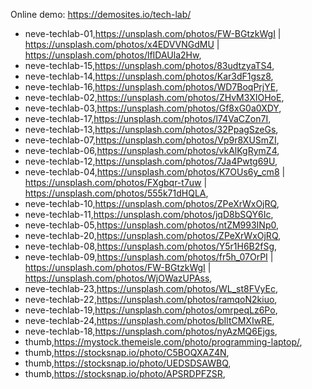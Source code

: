 Online demo: https://demosites.io/tech-lab/





- neve-techlab-01,https://unsplash.com/photos/FW-BGtzkWgI | https://unsplash.com/photos/x4EDVVNGdMU | https://unsplash.com/photos/lfIDAUla2Hw,
- neve-techlab-15,https://unsplash.com/photos/83udtzyaTS4,
- neve-techlab-14,https://unsplash.com/photos/Kar3dF1gsz8,
- neve-techlab-16,https://unsplash.com/photos/WD7BoqPrjYE,
- neve-techlab-02,https://unsplash.com/photos/ZHvM3XIOHoE,
- neve-techlab-03,https://unsplash.com/photos/Gf8xG0a0XDY,
- neve-techlab-17,https://unsplash.com/photos/l74VaCZon7I,
- neve-techlab-13,https://unsplash.com/photos/32PpagSzeGs,
- neve-techlab-07,https://unsplash.com/photos/Vp9r8XUSmZI,
- neve-techlab-06,https://unsplash.com/photos/vkAlKgRymZ4,
- neve-techlab-12,https://unsplash.com/photos/7Ja4Pwtg69U,
- neve-techlab-04,https://unsplash.com/photos/K7OUs6y_cm8 | https://unsplash.com/photos/FXgbqr-t7uw |  https://unsplash.com/photos/555k71dHQLA,
- neve-techlab-10,https://unsplash.com/photos/ZPeXrWxOjRQ,
- neve-techlab-11,https://unsplash.com/photos/jqD8bSQY6Ic,
- neve-techlab-05,https://unsplash.com/photos/ntZM993INp0,
- neve-techlab-20,https://unsplash.com/photos/ZPeXrWxOjRQ,
- neve-techlab-08,https://unsplash.com/photos/Y5r1H6B2fSg,
- neve-techlab-09,https://unsplash.com/photos/fr5h_07OrPI | https://unsplash.com/photos/FW-BGtzkWgI | https://unsplash.com/photos/WjOWazUPAss,
- neve-techlab-23,https://unsplash.com/photos/WL_st8FVyEc,
- neve-techlab-22,https://unsplash.com/photos/ramqoN2kiuo,
- neve-techlab-19,https://unsplash.com/photos/omrpeqLz6Po,
- neve-techlab-24,https://unsplash.com/photos/bIltCMXIwRE,
- neve-techlab-18,https://unsplash.com/photos/nyAzMQ6Ejgs,
- thumb,https://mystock.themeisle.com/photo/programming-laptop/,
- thumb,https://stocksnap.io/photo/C5BOQXAZ4N,
- thumb,https://stocksnap.io/photo/UEDSDSAWBQ,
- thumb,https://stocksnap.io/photo/APSRDPFZSR,
